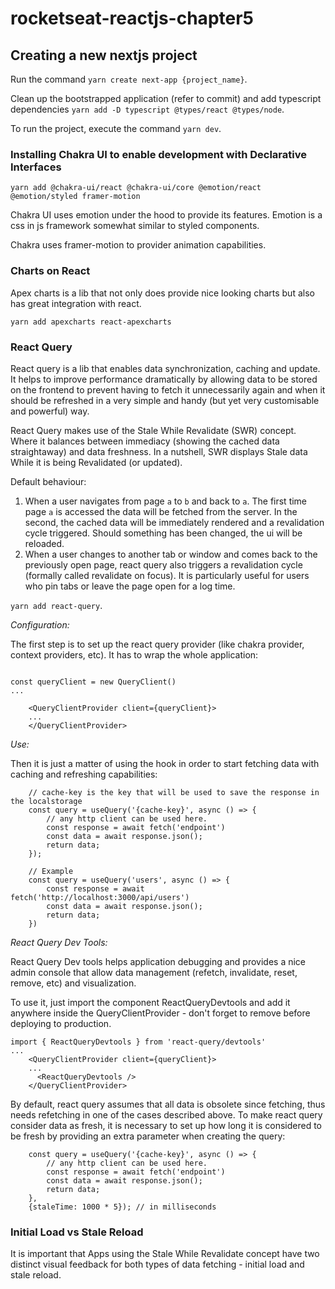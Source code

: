 # rocketseat-reactjs-chapter5

## Creating a new nextjs project

Run the command `yarn create next-app {project_name}`.

Clean up the bootstrapped application (refer to commit) and add typescript dependencies `yarn add -D typescript @types/react @types/node`.

To run the project, execute the command `yarn dev`.

### Installing Chakra UI to enable development with Declarative Interfaces

`yarn add @chakra-ui/react @chakra-ui/core @emotion/react @emotion/styled framer-motion`

Chakra UI uses emotion under the hood to provide its features. Emotion is a css in js framework somewhat similar to styled components.

Chakra uses framer-motion to provider animation capabilities.

### Charts on React

Apex charts is a lib that not only does provide nice looking charts but also has great integration with react.

`yarn add apexcharts react-apexcharts`


### React Query

React query is a lib that enables data synchronization, caching and update. It helps to improve performance dramatically 
by allowing data to be stored on the frontend to prevent having to fetch it unnecessarily again and when it should be refreshed
in a very simple and handy (but yet very customisable and powerful) way.

React Query makes use of the Stale While Revalidate (SWR) concept. Where it balances between immediacy (showing the cached data straightaway) and data freshness.
In a nutshell, SWR displays Stale data While it is being Revalidated (or updated).

Default behaviour:

1. When a user navigates from page `a` to `b` and back to `a`. The first time page `a` is accessed the data will be fetched from the server. In the second, the cached data will be immediately rendered and a revalidation cycle triggered.
Should something has been changed, the ui will be reloaded.
2. When a user changes to another tab or window and comes back to the previously open page, react query also triggers a revalidation cycle (formally called revalidate on focus). It is particularly useful for users who pin tabs or leave the page open for a log time.


`yarn add react-query`.

*Configuration:*

The first step is to set up the react query provider (like chakra provider, context providers, etc). It has to wrap the whole application:

```

const queryClient = new QueryClient()
...

    <QueryClientProvider client={queryClient}>
    ...
    </QueryClientProvider>

```

*Use:*

Then it is just a matter of using the hook in order to start fetching data with caching and refreshing capabilities:

```
    // cache-key is the key that will be used to save the response in the localstorage
    const query = useQuery('{cache-key}', async () => {
        // any http client can be used here.
        const response = await fetch('endpoint')
        const data = await response.json();
        return data;
    });

    // Example
    const query = useQuery('users', async () => {
        const response = await fetch('http://localhost:3000/api/users')
        const data = await response.json();
        return data;
    })
```


*React Query Dev Tools:*

React Query Dev tools helps application debugging and provides a nice admin console that allow data management (refetch, invalidate, reset, remove, etc) and visualization. 

To use it, just import the component ReactQueryDevtools and add it anywhere inside the QueryClientProvider - don't forget to remove before deploying to production.

```
import { ReactQueryDevtools } from 'react-query/devtools'
...
    <QueryClientProvider client={queryClient}>
    ...
      <ReactQueryDevtools />
    </QueryClientProvider>

```

By default, react query assumes that all data is obsolete since fetching, thus needs refetching in one of the cases described above. To make react query consider data as fresh,
it is necessary to set up how long it is considered to be fresh by providing an extra parameter when creating the query:

```
    const query = useQuery('{cache-key}', async () => {
        // any http client can be used here.
        const response = await fetch('endpoint')
        const data = await response.json();
        return data;
    }, 
    {staleTime: 1000 * 5}); // in milliseconds
```


### Initial Load vs Stale Reload

It is important that Apps using the Stale While Revalidate concept have two distinct visual feedback for both types of data fetching - initial load and stale reload.


